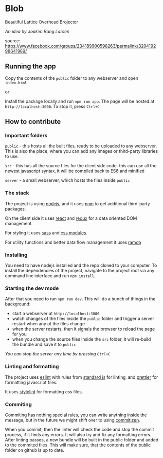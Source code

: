 # Blob

Beautiful Lattice Overhead Brojector

_An idea by Joakim Bang Larsen_

source: https://www.facebook.com/groups/234189900598263/permalink/320419298641989/

## Running the app

Copy the contents of the `public` folder to any webserver and open `index.html`

or

Install the package locally and run `npm run app`. The page will be hosted at `http://localhost:3000`.
To stop it, press `Ctrl+C`

## How to contribute

### Important folders

`public` - this hosts all the built files, ready to be uploaded to any webserver. This is also the place, where you
can add any images or third-party libraries to use.

`src` - this has all the source files for the client side code. this can use all the newest javascript syntax, it will
be compiled back to ES6 and minified

`server` - a small webserver, which hosts the files inside `public`

### The stack

The project is using [nodejs](https://nodejs.org/en/), and it uses [npm](https://www.npmjs.com/) to get
additional third-party packages.

On the client side it uses [react](https://reactjs.org/) and [redux](https://redux.js.org/) for a data oriented DOM
management.

For styling it uses [sass](https://sass-lang.com/) and [css modules](https://github.com/css-modules/css-modules).

For utility functions and better data flow management it uses [ramda](https://ramdajs.com/)

### Installing

You need to have nodejs installed and the repo cloned to your computer. To install the dependencies of the project,
navigate to the project root via any command line interface and run `npm install`.

### Starting the dev mode

After that you need to run `npm run dev`. This will do a bunch of things in the background:

* start a webserver at `http://localhost:3000`
* watch changes of the files inside the `public` folder and trigger a server restart when any of the files change
* when the server restarts, then it signals the browser to reload the page for you
* when you change the source files inside the `src` folder, it will re-build the bundle and save it to `public`

_You can stop the server any time by pressing `Ctrl+C`_

### Linting and formatting

The project uses [eslint](https://eslint.org/) with rules from [standard js](https://standardjs.com/) for linting,
and [prettier](https://prettier.io/) for formatting javascript files.

It uses [stylelint](https://stylelint.io/) for formatting css files.

### Commiting

Commiting has nothing special rules, you can write anything inside the message, but in the future we might shift
over to using [commitizen](http://commitizen.github.io/cz-cli/).

When you commit, then the linter will check the code and stop the commit process, if it finds any errors. It will also
try and fix any formatting errors. After linting passes, a new bundle will be built in the public folder and added to
the commited files. This will make sure, that the contents of the public folder on github is up to date.
